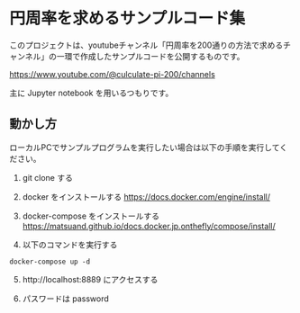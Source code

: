 # 円周率を求めるサンプルコード集

このプロジェクトは、youtubeチャンネル「円周率を200通りの方法で求めるチャンネル」の一環で作成したサンプルコードを公開するものです。

https://www.youtube.com/@culculate-pi-200/channels

主に Jupyter notebook を用いるつもりです。

## 動かし方

ローカルPCでサンプルプログラムを実行したい場合は以下の手順を実行してください。

1. git clone する

2. docker をインストールする https://docs.docker.com/engine/install/

3. docker-compose をインストールする https://matsuand.github.io/docs.docker.jp.onthefly/compose/install/

4. 以下のコマンドを実行する
```
docker-compose up -d
```

5. http://localhost:8889 にアクセスする

6. パスワードは password
